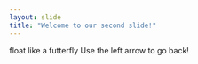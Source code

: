 ```yaml
---
layout: slide
title: "Welcome to our second slide!"
---
```

float like a futterfly
Use the left arrow to go back!
